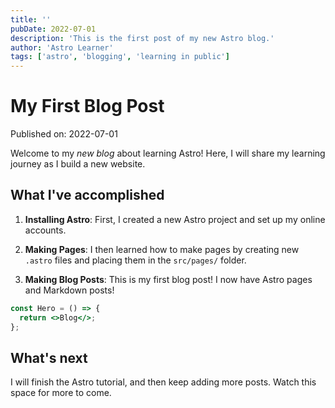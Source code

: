```yaml
---
title: ''
pubDate: 2022-07-01
description: 'This is the first post of my new Astro blog.'
author: 'Astro Learner'
tags: ['astro', 'blogging', 'learning in public']
---
```


# My First Blog Post

Published on: 2022-07-01

Welcome to my _new blog_ about learning Astro! Here, I will share my learning journey as I build a new website.

## What I've accomplished

1. **Installing Astro**: First, I created a new Astro project and set up my online accounts.

2. **Making Pages**: I then learned how to make pages by creating new `.astro` files and placing them in the `src/pages/` folder.

3. **Making Blog Posts**: This is my first blog post! I now have Astro pages and Markdown posts!

```jsx
const Hero = () => {
  return <>Blog</>;
};
```

## What's next

I will finish the Astro tutorial, and then keep adding more posts. Watch this space for more to come.
